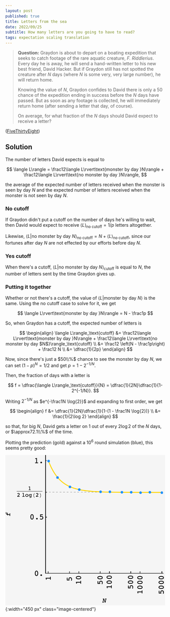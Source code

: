 ```yaml
---
layout: post
published: true
title: Letters from the sea
date: 2022/09/25
subtitle: How many letters are you going to have to read?
tags: expectation scaling translation
---
```


>**Question:** Graydon is about to depart on a boating expedition that seeks to catch footage of the rare aquatic creature, _F. Riddlerius_. Every day he is away, he will send a hand-written letter to his new best friend, David Hacker. But if Graydon still has not spotted the creature after $N$ days (where $N$ is some very, very large number), he will return home.
>
>Knowing the value of $N,$ Graydon confides to David there is only a $50%$ chance of the expedition ending in success before the $N$ days have passed. But as soon as any footage is collected, he will immediately return home (after sending a letter that day, of course).
>
>On average, for what fraction of the $N$ days should David expect to receive a letter?

<!--more-->

([FiveThirtyEight](https://fivethirtyeight.com/features/can-you-buy-the-right-shirt/))

## Solution

The number of letters David expects is equal to

$$
  \langle L\rangle = \frac12\langle L\rvert\text{monster by day }N\rangle + \frac12\langle L\rvert\text{no monster by day }N\rangle,
$$

the average of the expected number of letters received when the monster is seen by day $N$ and the expected number of letters received when the monster is not seen by day $N.$

### No cutoff

If Graydon didn't put a cutoff on the number of days he's willing to wait, then David would expect to receive $\langle L\rangle_\text{no cutoff} = 1/p$ letters altogether. 

Likewise, $\langle L\rvert\text{no monster by day }N\rangle_\text{no cutoff} = N + \langle L\rangle_\text{no cutoff},$ since our fortunes after day $N$ are not effected by our efforts before day $N.$

### Yes cutoff

When there's a cutoff, $\langle L\rvert\text{no monster by day }N\rangle_\text{cutoff}$ is equal to $N,$ the number of letters sent by the time Graydon gives up. 

### Putting it together

Whether or not there's a cutoff, the value of $\langle L\rvert\text{monster by day }N\rangle$ is the same. Using the no cutoff case to solve for it, we get

$$
  \langle L\rvert\text{monster by day }N\rangle = N - \frac1p
$$

So, when Graydon has a cutoff, the expected number of letters is 

$$ 
  \begin{align}
    \langle L\rangle_\text{cutoff} &= \frac12\langle L\rvert\text{monster by day }N\rangle + \frac12\langle L\rvert\text{no monster by day $N$}\rangle_\text{cutoff} \\
    &= \frac12 \left(N - \frac1p\right) + \frac12 N \\
    &= \dfrac{1}{2p}
  \end{align}
$$

Now, since there's just a $50\\%$ chance to see the monster by day $N,$ we can set $(1-p)^N = 1/2$ and get $p = 1 - 2^{-1/N}.$

Then, the fraction of days with a letter is

$$
  f = \dfrac{\langle L\rangle_\text{cutoff}}{N} = \dfrac{1}{2N}\dfrac{1}{1-2^{-1/N}}.
$$

Writing $2^{-1/N}$ as $e^{-\frac1N \log{2}}$ and expanding to first order, we get

$$
  \begin{align}
    f &= \dfrac{1}{2N}\dfrac{1}{1-(1 - \frac1N \log{2})} \\
    &= \frac{1}{2\log 2}
  \end{align}
$$

so that, for big $N,$ David gets a letter on $1$ out of every $2\log 2$ of the $N$ days, or $\approx72.1\\%$ of the time.

Plotting the prediction (gold) against a $10^6$ round simulation (blue), this seems pretty good:

![](/img/2022-09-25-creature-letters-plot.png){:width="450 px" class="image-centered"}


<br>
